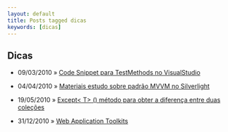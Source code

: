 ```yaml
---
layout: default
title: Posts tagged dicas
keywords: [dicas]
---
```

<h2 class="category">Dicas</h2>
<ul class="posts">
<li>
<p>
<span class="date">09/03/2010</span> &raquo; 
<a href="/blog/code-snippet-para-testmethods-no-visualstudio">Code Snippet para TestMethods no VisualStudio</a>
</p>
</li> 
<li>
<p>
<span class="date">04/04/2010</span> &raquo; 
<a href="/blog/materiais-estudo-sobre-padrao-mvvm-no-silverlight">Materiais estudo sobre padrão MVVM no Silverlight</a>
</p>
</li> 
<li>
<p>
<span class="date">19/05/2010</span> &raquo; 
<a href="/blog/exceptt-metodo-para-obter-a-diferenca-entre-duas-colecoes">Except&lt; T&gt; () método para obter a diferença entre duas coleções</a>
</p>
</li> 
<li>
<p>
<span class="date">31/12/2010</span> &raquo; 
<a href="/blog/web-application-toolkits">Web Application Toolkits</a>
</p>
</li> 
</ul>
